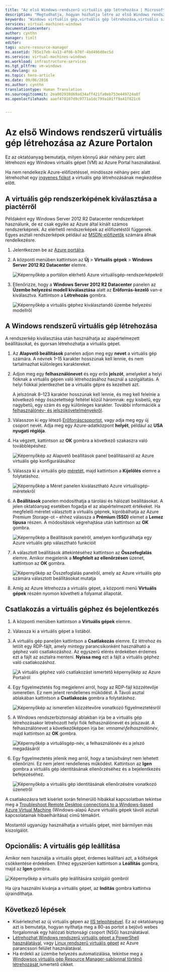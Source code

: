 ```yaml
---
title: "Az első Windows-rendszerű virtuális gép létrehozása | Microsoft Docs"
description: "Megtudhatja, hogyan hozhatja létre az első Windows rendszerű virtuális gépet az Azure Portal használatával."
keywords: "Windows virtuális gép,virtuális gép létrehozása,virtuális számítógép, virtuális gép beállítása"
services: virtual-machines-windows
documentationcenter: 
author: cynthn
manager: timlt
editor: 
tags: azure-resource-manager
ms.assetid: 785e17eb-4a13-4f06-b70f-4bd496d0ec5d
ms.service: virtual-machines-windows
ms.workload: infrastructure-services
ms.tgt_pltfrm: vm-windows
ms.devlang: na
ms.topic: hero-article
ms.date: 09/06/2016
ms.author: cynthn
translationtype: Human Translation
ms.sourcegitcommit: 2ea002938d69ad34aff421fa0eb753e449724a8f
ms.openlocfilehash: aaef478107d9c9771a1dc799a101ff9a41f821c6


---
```

# <a name="create-your-first-windows-virtual-machine-in-the-azure-portal"></a>Az első Windows rendszerű virtuális gép létrehozása az Azure Portalon
Ez az oktatóanyag bemutatja, milyen könnyű akár néhány perc alatt létrehozni egy Windows virtuális gépet (VM) az Azure Portal használatával.  

Ha nem rendelkezik Azure-előfizetéssel, mindössze néhány perc alatt létrehozhat egy [ingyenes fiókot](https://azure.microsoft.com/free/) a virtuális gép létrehozásának megkezdése előtt.

## <a name="choose-the-vm-image-from-the-marketplace"></a>A virtuális gép rendszerképének kiválasztása a piactérről
Példaként egy Windows Server 2012 R2 Datacenter rendszerképet használunk, de ez csak egyike az Azure által kínált számos rendszerképnek. Az elérhető rendszerképek az előfizetéstől függenek. Egyes asztali rendszerképek például az [MSDN-előfizetők](https://azure.microsoft.com/pricing/member-offers/msdn-benefits-details/?WT.mc_id=A261C142F) számára állnak rendelkezésre.

1. Jelentkezzen be az [Azure portálra](https://portal.azure.com).
2. A központi menüben kattintson az **Új** > **Virtuális gépek** > **Windows Server 2012 R2 Datacenter** elemre.
   
    ![Képernyőkép a portálon elérhető Azure virtuálisgép-rendszerképekről](./media/virtual-machines-windows-hero-tutorial/marketplace-new.png)
3. Ellenőrizze, hogy a **Windows Server 2012 R2 Datacenter** panelen az **Üzembe helyezési modell kiválasztása** alatt az **Erőforrás-kezelő** van-e kiválasztva. Kattintson a **Létrehozás** gombra.
   
    ![Képernyőkép a virtuális géphez kiválasztandó üzembe helyezési modellről](./media/virtual-machines-windows-hero-tutorial/deployment-model.png)

## <a name="create-the-windows-virtual-machine"></a>A Windows rendszerű virtuális gép létrehozása
A rendszerkép kiválasztása után használhatja az alapértelmezett beállításokat, és gyorsan létrehozhatja a virtuális gépet.

1. Az **Alapvető beállítások** panelen adjon meg egy **nevet** a virtuális gép számára. A névnek 1–15 karakter hosszúnak kell lennie, és nem tartalmazhat különleges karaktereket.
2. Adjon meg egy **felhasználónevet** és egy erős **jelszót**, amelyeket a helyi fióknak a virtuális gépen való létrehozásához használ a szolgáltatás. A helyi fiókkal jelentkezhet be a virtuális gépre és kezelheti azt. 
   
    A jelszónak 8–123 karakter hosszúnak kell lennie, és meg kell felelnie a következő négy összetettségi feltétel közül háromnak: egy kisbetű, egy nagybetű, egy szám és egy különleges karakter. További információk a [felhasználónév- és jelszókövetelményekről](virtual-machines-windows-faq.md#what-are-the-username-requirements-when-creating-a-vm).
3. Válasszon ki egy létező [Erőforráscsoportot](../azure-resource-manager/resource-group-overview.md#resource-groups), vagy adja meg egy új csoport nevét. Adja meg egy Azure-adatközpont **helyét**, például az **USA nyugati régiója**. 
4. Ha végzett, kattintson az **OK** gombra a következő szakaszra való továbblépéshez. 
   
    ![Képernyőkép az **Alapvető beállítások** panel beállításairól az Azure virtuális gép konfigurálásához](./media/virtual-machines-windows-hero-tutorial/basics-blade.png)
5. Válassza ki a virtuális gép [méretét](virtual-machines-windows-sizes.md), majd kattintson a **Kijelölés** elemre a folytatáshoz. 
   
    ![Képernyőkép a Méret panelen kiválasztható Azure virtuálisgép-méretekről](./media/virtual-machines-windows-hero-tutorial/size-blade.png)
6. A **Beállítások** panelen módosíthatja a tárolási és hálózati beállításokat. A jelen oktatóanyag esetében fogadja el az alapértelmezett értékeket. Ha megfelelő méretet választott a virtuális gépnek, kipróbálhatja az Azure Premium Storage-ot – ehhez válassza a **Prémium (SSD)** elemet a **Lemez típusa** részen. A módosítások végrehajtása után kattintson az **OK** gombra.
   
    ![Képernyőkép a Beállítások panelről, amelyen konfigurálhatja egy Azure virtuális gép választható funkcióit](./media/virtual-machines-windows-hero-tutorial/settings-blade.png)
7. A választott beállítások áttekintéséhez kattintson az **Összefoglalás** elemre. Amikor megjelenik a **Megfelelt az ellenőrzésen** üzenet, kattintson az **OK** gombra.
   
    ![Képernyőkép az Összefoglalás panelről, amely az Azure virtuális gép számára választott beállításokat mutatja](./media/virtual-machines-windows-hero-tutorial/summary-blade.png)
8. Amíg az Azure létrehozza a virtuális gépet, a központi menü **Virtuális gépek** részén nyomon követheti a folyamat állapotát. 

## <a name="connect-to-the-virtual-machine-and-sign-on"></a>Csatlakozás a virtuális géphez és bejelentkezés
1. A központi menüben kattintson a **Virtuális gépek** elemre.
2. Válassza ki a virtuális gépet a listából.
3. A virtuális gép paneljén kattintson a **Csatlakozás** elemre. Ez létrehoz és letölt egy RDP-fájlt, amely mintegy parancsikonként használható a géphez való csatlakozáshoz. Az egyszerű elérés érdekében érdemes ezt a fájlt az asztalra menteni. **Nyissa meg** ezt a fájlt a virtuális géphez való csatlakozáshoz.
   
    ![A virtuális géphez való csatlakozást ismertető képernyőkép az Azure Portalról](./media/virtual-machines-windows-hero-tutorial/connect.png)
4. Egy figyelmeztetés fog megjelenni arról, hogy az RDP-fájl közzétevője ismeretlen. Ez nem jelent rendellenes működést. A Távoli asztal ablakában kattintson a **Csatlakozás** gombra a folytatáshoz.
   
    ![Képernyőkép az ismeretlen közzétevőre vonatkozó figyelmeztetésről](./media/virtual-machines-windows-hero-tutorial/rdp-warn.png)
5. A Windows rendszerbiztonsági ablakban írja be a virtuális gép létrehozásakor létrehozott helyi fiók felhasználónevét és jelszavát. A felhasználónevet a következőképpen írja be: *vmname*&#92;*felhasználónév*, majd kattintson az **OK** gombra.
   
    ![Képernyőkép a virtuálisgép-név, a felhasználónév és a jelszó megadásáról](./media/virtual-machines-windows-hero-tutorial/credentials.png)
6. Egy figyelmeztetés jelenik meg arról, hogy a tanúsítványt nem lehetett ellenőrizni. Ez nem jelent rendellenes működést. Kattintson az **Igen** gombra a virtuális gép identitásának ellenőrzéséhez és a bejelentkezés befejezéséhez.
   
   ![Képernyőkép a virtuális gép identitásának ellenőrzésére vonatkozó üzenetről](./media/virtual-machines-windows-hero-tutorial/cert-warning.png)

A csatlakozásra tett kísérlet során felmerülő hibákkal kapcsolatban tekintse meg a [Troubleshoot Remote Desktop connections to a Windows-based Azure Virtual Machine](virtual-machines-windows-troubleshoot-rdp-connection.md) (Windows-alapú Azure virtuális gépek távoli asztali kapcsolatainak hibaelhárítása) című témakört.

Mostantól ugyanúgy használhatja a virtuális gépet, mint bármilyen más kiszolgálót.

## <a name="optional-stop-the-vm"></a>Opcionális: A virtuális gép leállítása
Amikor nem használja a virtuális gépet, érdemes leállítani azt, a költségek csökkentése érdekében. Ehhez egyszerűen kattintson a **Leállítás** gombra, majd az **Igen** gombra.

![Képernyőkép a virtuális gép leállítására szolgáló gombról](./media/virtual-machines-windows-hero-tutorial/stop-vm.png)

Ha újra használni kívánja a virtuális gépet, az **Indítás** gombra kattintva újraindíthatja.

## <a name="next-steps"></a>Következő lépések
* Kísérletezhet az új virtuális gépen az [IIS telepítésével](virtual-machines-windows-hero-role.md). Ez az oktatóanyag azt is bemutatja, hogyan nyithatja meg a 80-as portot a bejövő webes forgalomnak egy hálózati biztonsági csoport (NSG) használatával. 
* [Létrehozhat Windows rendszerű virtuális gépet a PowerShell használatával](virtual-machines-windows-ps-create.md), vagy [Linux rendszerű virtuális gépet](virtual-machines-linux-quick-create-cli.md) az Azure parancssori felület használatával.
* Ha érdekli az üzembe helyezés automatizálása, tekintse meg a [Windowsos virtuális gép Resource Manager-sablonnal történő létrehozását ](virtual-machines-windows-ps-template.md) ismertető cikket.




<!--HONumber=Nov16_HO2-->


